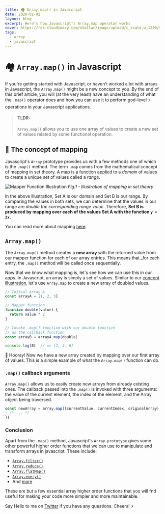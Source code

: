 ```yaml
---
title: 🏘 Array.map() in Javascript
date: 2020-01-02
layout: blog
excerpt: Here's how Javascript's Array.map operator works
cover: https://res.cloudinary.com/xtellar/image/upload/c_scale,w_1200/v1577977938/jbakebwa.dev/blog-headers/array-map_vvtw7n.jpg
tags:
  - array
  - javascript
---
```


# 🏘 `Array.map()` in Javascript
If you're getting started with Javascript, or haven't worked a lot with arrays in Javascript, the `Array.map()` might be a new concept to you. By the end of this brief article, you will (at the very least) have an understanding of what the `.map()` operator does and how you can use it to perform god-level ⚡️ operations in your Javascript applications.

> #### TLDR:
> `Array.map()` allows you to use one array of values to create a new set of values related by some functional operation.

## 🎲 The concept of mapping
Javascript's `Array` prototype provides us with a few methods one of which is the `.map()` method. The term `.map` comes from the mathematical concept of mapping in set theory. A map is a function applied to a _domain_ of values to create a unique set of values called a _range_.

![Mapper Function Illustration](https://res.cloudinary.com/xtellar/image/upload/v1577979121/jbakebwa.dev/illustrations/mapper-illustration_ocnina.jpg)
*Fig.1 - Illustration of mapping in set theory*

In the above illustration, Set A is our domain and Set B is our range. By comparing the values in both sets, we can determine that the values in our range are _double the corresponding range value_. Therefore, **Set B is produced by mapping over each of the values Set A with the function `y = 2x`.**

You can read more about mapping [here](https://www.encyclopediaofmath.org/index.php/Mapping).

## `Array.map()`
The `Array.map()` method creates a **new array** with the returned value from our mapper function for each of our array entries. This means that _for each entry, the `.map()` method will be called once sequentially.

Now that we know what mapping is, let's see how we can use this in our apps. In Javascript, an array is simply a set of values. Similar to our [concept illustration](#%f0%9f%8e%b2-the-concept-of-mapping), let's use `Array.map` to create a new array of doubled values.

```js
// Initial Array A
const arrayA = [1, 2, 3]

// Mapper function
function double(value) {
  return value * 2
}

// Invoke .map() function with our double function
// as the callback function
const arrayB = arrayA.map(double)

console.log(B)  // => [2, 4, 6]

```

🎉 Hooray! Now we have a new array created by mapping over our first array of values. This is a simple example of what the `Array.map()` function can do.

### `.map()` callback arguments
`Array.map()` allows us to easily create new arrays from already existing ones. The callback passed into the `.map()` is invoked with three arguments: the value of the current element, the index of the element, and the Array object being traversed.

```js
const newArray = array.map((currentValue, currentIndex, originalArray) => {
  /* ... */
})
```

### Conclusion
Apart from the `.map()` method, Javascript's `Array.prototype` gives some other powerful higher order functions that we can use to manipulate and transform arrays in javascript. These include:

- [`Array.filter()`](https://developer.mozilla.org/en-US/docs/Web/JavaScript/Reference/Global_Objects/Array/filter)
- [`Array.reduce()`](https://developer.mozilla.org/en-US/docs/Web/JavaScript/Reference/Global_Objects/Array/Reduce)
- [`Array.flatMap()`](https://developer.mozilla.org/en-US/docs/Web/JavaScript/Reference/Global_Objects/Array/flatMap)
- [`Array.every()`](https://developer.mozilla.org/en-US/docs/Web/JavaScript/Reference/Global_Objects/Array/every)
- And [more](https://developer.mozilla.org/en-US/docs/Web/JavaScript/Reference/Global_Objects/Array)

These are but a few essential array higher order functions that you will fnd useful for making your code more simpler and more maintainable.

Say Hello to me on [Twitter](https://twitter.com/codebender828) if you have any questions. Cheers! ⚡️

